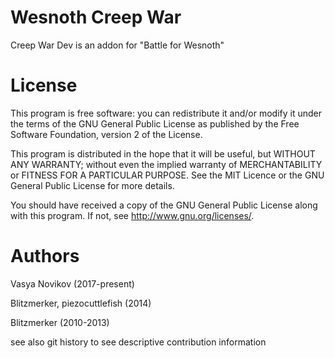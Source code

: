 Wesnoth Creep War
=================

Creep War Dev is an addon for "Battle for Wesnoth"

License
=================

This program is free software: you can redistribute it and/or modify
it under the terms of the GNU General Public License as published by
the Free Software Foundation, version 2 of the License.

This program is distributed in the hope that it will be useful,
but WITHOUT ANY WARRANTY; without even the implied warranty of
MERCHANTABILITY or FITNESS FOR A PARTICULAR PURPOSE.  See the
MIT Licence or the GNU General Public License for more details.

You should have received a copy of the GNU General Public License
along with this program.  If not, see <http://www.gnu.org/licenses/>.


Authors
=================

Vasya Novikov (2017-present)

Blitzmerker, piezocuttlefish (2014)

Blitzmerker (2010-2013)

see also git history to see descriptive contribution information
